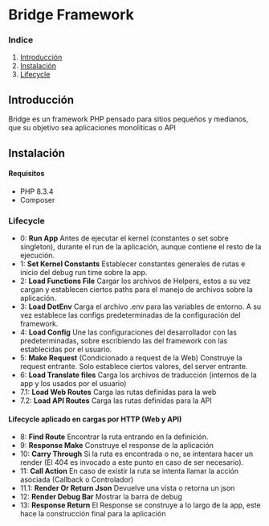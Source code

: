 # Bridge Framework

### Indice

1. [Introducción](#Introducción)
2. [Instalación](#Instalación)
3. [Lifecycle](#lifecycle)

## Introducción

Bridge es un framework PHP pensado para sitios pequeños y medianos, que su objetivo sea aplicaciones monolíticas o API

## Instalación

#### Requisitos

-   PHP 8.3.4
-   Composer

### Lifecycle

-   0: **Run App** Antes de ejecutar el kernel (constantes o set sobre singleton), durante el run de la aplicación, aunque contiene el resto de la ejecución.
-   1: **Set Kernel Constants** Establecer constantes generales de rutas e inicio del debug run time sobre la app.
-   2: **Load Functions File** Cargar los archivos de Helpers, estos a su vez cargan y establecen ciertos paths para el manejo de archivos sobre la aplicación.
-   3: **Load DotEnv** Carga el archivo .env para las variables de entorno. A su vez establece las configs predeterminadas de la configuración del framework.
-   4: **Load Config** Une las configuraciones del desarrollador con las predeterminadas, sobre escribiendo las del framework con las establecidas por el usuario.
-   5: **Make Request** (Condicionado a request de la Web) Construye la request entrante. Solo establece ciertos valores, del server entrante.
-   6: **Load Translate files** Carga los archivos de traducción (internos de la app y los usados por el usuario)
-   7.1: **Load Web Routes** Carga las rutas definidas para la web
-   7.2: **Load API Routes** Carga las rutas definidas para la API

#### Lifecycle aplicado en cargas por HTTP (Web y API)

-   8: **Find Route** Encontrar la ruta entrando en la definición.
-   9: **Response Make** Construye el response de la aplicación
-   10: **Carry Through** Si la ruta es encontrada o no, se intentara hacer un render (El 404 es invocado a este punto en caso de ser necesario).
-   11: **Call Action** En caso de existir la ruta se intenta llamar la acción asociada (Callback o Controlador)
-   11.1: **Render Or Return Json** Devuelve una vista o retorna un json
-   12: **Render Debug Bar** Mostrar la barra de debug
-   13: **Response Return** El Response se construye a lo largo de la app, este hace la construcción final para la aplicación
